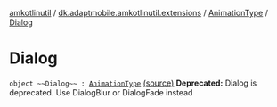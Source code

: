 [amkotlinutil](../../index.md) / [dk.adaptmobile.amkotlinutil.extensions](../index.md) / [AnimationType](index.md) / [Dialog](./-dialog.md)

# Dialog

`object ~~Dialog~~ : `[`AnimationType`](index.md) [(source)](https://github.com/adaptmobile-organization/amkotlinutil/tree/master/amkotlinutil/src/main/java/dk/adaptmobile/amkotlinutil/extensions/ConductorExtensions.kt#L44)
**Deprecated:** Dialog is deprecated. Use DialogBlur or DialogFade instead

